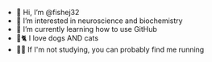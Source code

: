 - 👋 Hi, I’m @fishej32
- 👀 I’m interested in neuroscience and biochemistry
- 🌱 I’m currently learning how to use GitHub
- 🐶🐈 I love dogs AND cats
- 🏃‍♀️ If I'm not studying, you can probably find me running

<!---
fishej32/fishej32 is a ✨ special ✨ repository because its `README.md` (this file) appears on your GitHub profile.
You can click the Preview link to take a look at your changes.
--->
